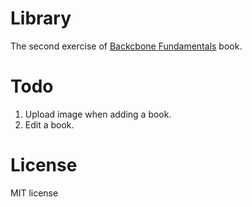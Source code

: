 # Library
The second exercise of [Backcbone Fundamentals](https://github.com/addyosmani/backbone-fundamentals) book.

# Todo
1. Upload image when adding a book.
2. Edit a book.

# License
MIT license
